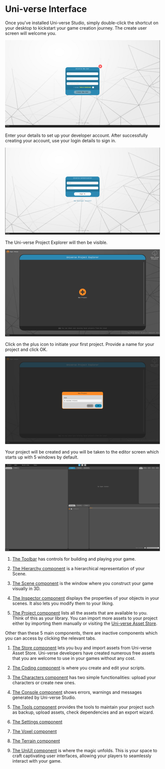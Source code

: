 # Uni-verse Interface

Once you've installed Uni-verse Studio, simply double-click the shortcut on your desktop to kickstart your game creation journey. The create user screen will welcome you. 


![Create user](./content/images/create-user.png)

Enter your details to set up your developer account. After successfully creating your account, use your login details to sign in.

![Login](./content/images/login.png)

The Uni-verse Project Explorer will then be visible. 
 
 
![Create project](./content/images/create-project.png)

Click on the plus icon to initiate your first project. Provide a name for your project and click OK.

![Project name](./content/images/project-name.png)

Your project will be created and you will be taken to the editor screen which starts up with 5 windows by default.

![Editor](./content/images/editor.png)

1. [The Toolbar](./toolbar.md) has controls for building and playing your game.

2. [The Hierarchy component](./hierarchy.md) is a hierarchical representation of your Scene. 

3. [The Scene component](./scene.md) is the window where you construct your game visually in 3D. 

4. [The Inspector component](./inspector.md) displays the properties of your objects in your scenes. It also lets you modify them to your liking.

5. [The Project component](./project.md) lists all the assets that are available to you. Think of this as your library. You can import more assets to your project either by importing them manually or visiting the [Uni-verse Asset Store](./asset-store.md).

Other than these 5 main components, there are inactive components which you can access by clicking the relevant tabs.

1. [The Store component](./asset-store.md) lets you buy and import assets from Uni-verse Asset Store. Uni-verse developers have created numerous free assets that you are welcome to use in your games without any cost.

2. [The Coding component](./coding.md) is where you create and edit your scripts.

3. [The Characters component](./characters.md) has two simple functionalities: upload your characters or create new ones.

4. [The Console component](./console.md) shows errors, warnings and messages generated by Uni-verse Studio.

5. [The Tools component](./tools.md) provides the tools to maintain your project such as backup, upload assets, check dependencies and an export wizard.

6. [The Settings component](./settings.md)

7. [The Voxel component](./voxel.md)

8. [The Terrain component](./terrain.md)

9. [The UniUI component](./uniui.md) is where the magic unfolds. This is your space to craft captivating user interfaces, allowing your players to seamlessly interact with your game.
